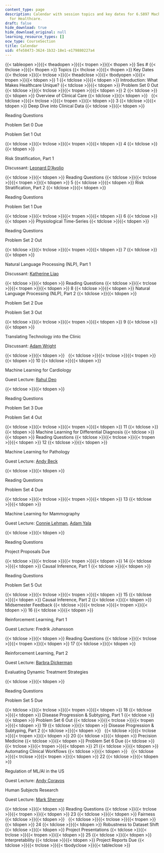 ```yaml
---
content_type: page
description: Calendar with session topics and key dates for 6.S897 Machine Learning
  for Healthcare.
draft: false
hide_download: true
hide_download_original: null
learning_resource_types: []
ocw_type: CourseSection
title: Calendar
uid: 4fe58473-3624-1b32-18e1-e179880227a4
---
```

{{< tableopen >}}{{< theadopen >}}{{< tropen >}}{{< thopen >}}
Ses #
{{< thclose >}}{{< thopen >}}
Topics
{{< thclose >}}{{< thopen >}}
Key Dates
{{< thclose >}}{{< trclose >}}{{< theadclose >}}{{< tbodyopen >}}{{< tropen >}}{{< tdopen >}}
1
{{< tdclose >}}{{< tdopen >}}
Introduction: What Makes Healthcare Unique?
{{< tdclose >}}{{< tdopen >}}
Problem Set 0 Out
{{< tdclose >}}{{< trclose >}}{{< tropen >}}{{< tdopen >}}
2
{{< tdclose >}}{{< tdopen >}}
Overview of Clinical Care
{{< tdclose >}}{{< tdopen >}}
 
{{< tdclose >}}{{< trclose >}}{{< tropen >}}{{< tdopen >}}
3
{{< tdclose >}}{{< tdopen >}}
Deep Dive into Clinical Data
{{< tdclose >}}{{< tdopen >}}

Reading Questions

Problem Set 0 Due

Problem Set 1 Out

{{< tdclose >}}{{< trclose >}}{{< tropen >}}{{< tdopen >}}
4
{{< tdclose >}}{{< tdopen >}}

Risk Stratification, Part 1

Discussant: [Leonard D'Avolio](https://scholar.harvard.edu/len/home)

{{< tdclose >}}{{< tdopen >}}
Reading Questions
{{< tdclose >}}{{< trclose >}}{{< tropen >}}{{< tdopen >}}
5
{{< tdclose >}}{{< tdopen >}}
Risk Stratification, Part 2
{{< tdclose >}}{{< tdopen >}}

Reading Questions

Problem Set 1 Due

{{< tdclose >}}{{< trclose >}}{{< tropen >}}{{< tdopen >}}
6
{{< tdclose >}}{{< tdopen >}}
Physiological Time-Series
{{< tdclose >}}{{< tdopen >}}

Reading Questions

Problem Set 2 Out

{{< tdclose >}}{{< trclose >}}{{< tropen >}}{{< tdopen >}}
7
{{< tdclose >}}{{< tdopen >}}

Natural Language Processing (NLP), Part 1

Discussant: [Katherine Liao](https://physiciandirectory.brighamandwomens.org/details/221/katherine-liao-rheumatology-boston)

{{< tdclose >}}{{< tdopen >}}
Reading Questions
{{< tdclose >}}{{< trclose >}}{{< tropen >}}{{< tdopen >}}
8
{{< tdclose >}}{{< tdopen >}}
Natural Language Processing (NLP), Part 2
{{< tdclose >}}{{< tdopen >}}

Problem Set 2 Due

Problem Set 3 Out

{{< tdclose >}}{{< trclose >}}{{< tropen >}}{{< tdopen >}}
9
{{< tdclose >}}{{< tdopen >}}

Translating Technology into the Clinic

Discussant: [Adam Wright](https://dbmi.hms.harvard.edu/people/adam-wright)

{{< tdclose >}}{{< tdopen >}}
 
{{< tdclose >}}{{< trclose >}}{{< tropen >}}{{< tdopen >}}
10
{{< tdclose >}}{{< tdopen >}}

Machine Learning for Cardiology

Guest Lecture: [Rahul Deo](https://www.onebraveidea.org/team/rahul-deo/)

{{< tdclose >}}{{< tdopen >}}

Reading Questions

Problem Set 3 Due

Problem Set 4 Out

{{< tdclose >}}{{< trclose >}}{{< tropen >}}{{< tdopen >}}
11
{{< tdclose >}}{{< tdopen >}}
Machine Learning for Differential Diagnosis
{{< tdclose >}}{{< tdopen >}}
Reading Questions
{{< tdclose >}}{{< trclose >}}{{< tropen >}}{{< tdopen >}}
12
{{< tdclose >}}{{< tdopen >}}

Machine Learning for Pathology

Guest Lecture: [Andy Beck](https://www.pathai.com/about-us/andy-beck/)

{{< tdclose >}}{{< tdopen >}}

Reading Questions

Problem Set 4 Due

{{< tdclose >}}{{< trclose >}}{{< tropen >}}{{< tdopen >}}
13
{{< tdclose >}}{{< tdopen >}}

Machine Learning for Mammography 

Guest Lecture: [Connie Lehman](https://www.massgeneral.org/doctors/19730/connie-lehman), [Adam Yala](http://adamyala.csail.mit.edu/)

{{< tdclose >}}{{< tdopen >}}

Reading Questions

Project Proposals Due

{{< tdclose >}}{{< trclose >}}{{< tropen >}}{{< tdopen >}}
14
{{< tdclose >}}{{< tdopen >}}
Causal Inference, Part 1
{{< tdclose >}}{{< tdopen >}}

Reading Questions

Problem Set 5 Out

{{< tdclose >}}{{< trclose >}}{{< tropen >}}{{< tdopen >}}
15
{{< tdclose >}}{{< tdopen >}}
Causal Inference, Part 2
{{< tdclose >}}{{< tdopen >}}
Midsemester Feedback
{{< tdclose >}}{{< trclose >}}{{< tropen >}}{{< tdopen >}}
16
{{< tdclose >}}{{< tdopen >}}

Reinforcement Learning, Part 1

Guest Lecture: Fredrik Johansson

{{< tdclose >}}{{< tdopen >}}
Reading Questions
{{< tdclose >}}{{< trclose >}}{{< tropen >}}{{< tdopen >}}
17
{{< tdclose >}}{{< tdopen >}}

Reinforcement Learning, Part 2

Guest Lecture: [Barbra Dickerman](https://scholar.google.com/citations?user=wDxSMh8AAAAJ&hl=en)

Evaluating Dynamic Treatment Strategies

{{< tdclose >}}{{< tdopen >}}

Reading Questions

Problem Set 5 Due

{{< tdclose >}}{{< trclose >}}{{< tropen >}}{{< tdopen >}}
18
{{< tdclose >}}{{< tdopen >}}
Disease Progression & Subtyping, Part 1
{{< tdclose >}}{{< tdopen >}}
Problem Set 6 Out
{{< tdclose >}}{{< trclose >}}{{< tropen >}}{{< tdopen >}}
19
{{< tdclose >}}{{< tdopen >}}
Disease Progression & Subtyping, Part 2
{{< tdclose >}}{{< tdopen >}}
 
{{< tdclose >}}{{< trclose >}}{{< tropen >}}{{< tdopen >}}
20
{{< tdclose >}}{{< tdopen >}}
Precision Medicine
{{< tdclose >}}{{< tdopen >}}
Problem Set 6 Due
{{< tdclose >}}{{< trclose >}}{{< tropen >}}{{< tdopen >}}
21
{{< tdclose >}}{{< tdopen >}}
Automating Clinical Workflows
{{< tdclose >}}{{< tdopen >}}
 
{{< tdclose >}}{{< trclose >}}{{< tropen >}}{{< tdopen >}}
22
{{< tdclose >}}{{< tdopen >}}

Regulation of ML/AI in the US

Guest Lecture: [Andy Coravos](http://www.andreacoravos.com/)

Human Subjects Research

Guest Lecture: [Mark Shervey](https://twitter.com/markshervey)

{{< tdclose >}}{{< tdopen >}}
Reading Questions
{{< tdclose >}}{{< trclose >}}{{< tropen >}}{{< tdopen >}}
23
{{< tdclose >}}{{< tdopen >}}
Fairness
{{< tdclose >}}{{< tdopen >}}
 
{{< tdclose >}}{{< trclose >}}{{< tropen >}}{{< tdopen >}}
24
{{< tdclose >}}{{< tdopen >}}
Robustness to Dataset Shift
{{< tdclose >}}{{< tdopen >}}
Project Presentations
{{< tdclose >}}{{< trclose >}}{{< tropen >}}{{< tdopen >}}
25
{{< tdclose >}}{{< tdopen >}}
Interpretability
{{< tdclose >}}{{< tdopen >}}
Project Reports Due
{{< tdclose >}}{{< trclose >}}{{< tbodyclose >}}{{< tableclose >}}